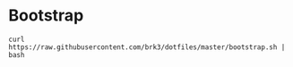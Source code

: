Bootstrap
=========
```
curl https://raw.githubusercontent.com/brk3/dotfiles/master/bootstrap.sh | bash
```
